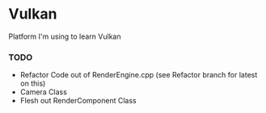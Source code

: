 # Vulkan
Platform I'm using to learn Vulkan

### TODO
- Refactor Code out of RenderEngine.cpp (see Refactor branch for latest on this)
- Camera Class
- Flesh out RenderComponent Class
